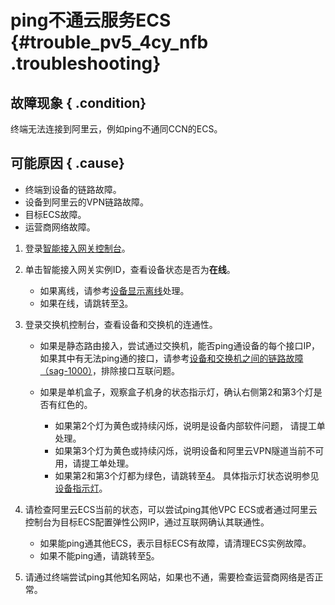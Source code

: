 # ping不通云服务ECS {#trouble_pv5_4cy_nfb .troubleshooting}

## 故障现象 { .condition}

终端无法连接到阿里云，例如ping不通同CCN的ECS。

## 可能原因 { .cause}

-   终端到设备的链路故障。
-   设备到阿里云的VPN链路故障。
-   目标ECS故障。
-   运营商网络故障。

1.  登录[智能接入网关控制台](https://smartag.console.aliyun.com/sag/cn-shanghai/sags)。 
2.  单击智能接入网关实例ID，查看设备状态是否为**在线**。 
    -   如果离线，请参考[设备显示离线](cn.zh-CN/故障处理/设备和云的连通性故障（SAG-1000）/设备显示离线.md#)处理。
    -   如果在线，请跳转至[3](#step1)。
3.  登录交换机控制台，查看设备和交换机的连通性。 
    -   如果是静态路由接入，尝试通过交换机，能否ping通设备的每个接口IP，如果其中有无法ping通的接口，请参考[设备和交换机之间的链路故障（sag-1000）](cn.zh-CN/故障处理/设备和交换机之间的链路故障（SAG-1000）.md#)，排除接口互联问题。
    -   如果是单机盒子，观察盒子机身的状态指示灯，确认右侧第2和第3个灯是否有红色的。

        -   如果第2个灯为黄色或持续闪烁，说明是设备内部软件问题， 请提工单处理。
        -   如果第3个灯为黄色或持续闪烁，说明设备和阿里云VPN隧道当前不可用，请提工单处理。
        -   如果第2和第3个灯都为绿色，请跳转至[4](#step4)。
        具体指示灯状态说明参见[设备指示灯](cn.zh-CN/故障处理/查询设备状态/设备指示灯.md#)。

4.  请检查阿里云ECS当前的状态，可以尝试ping其他VPC ECS或者通过阿里云控制台为目标ECS配置弹性公网IP，通过互联网确认其联通性。 
    -   如果能ping通其他ECS，表示目标ECS有故障，请清理ECS实例故障。
    -   如果不能ping通，请跳转至[5](#step5)。
5.  请通过终端尝试ping其他知名网站，如果也不通，需要检查运营商网络是否正常。 

